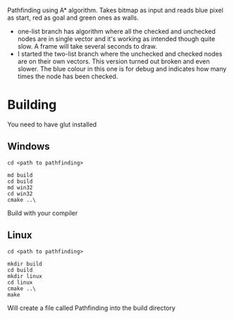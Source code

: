 Pathfinding using A* algorithm. Takes bitmap as input and reads blue pixel as start, red as goal and green ones as walls.
* one-list branch has algorithm where all the checked and unchecked nodes are in single vector and it's working as intended though quite slow. A frame will take several seconds to draw.
* I started the two-list branch where the unchecked and checked nodes are on their own vectors. This version turned out broken and even slower. The blue colour in this one is for debug and indicates how many times the node has been checked.

# Building
You need to have glut installed

## Windows

```
cd <path to pathfinding>

md build
cd build
md win32
cd win32
cmake ..\
```
Build with your compiler


## Linux

```
cd <path to pathfinding>

mkdir build
cd build
mkdir linux
cd linux
cmake ..\
make
```
Will create a file called Pathfinding into the build directory
